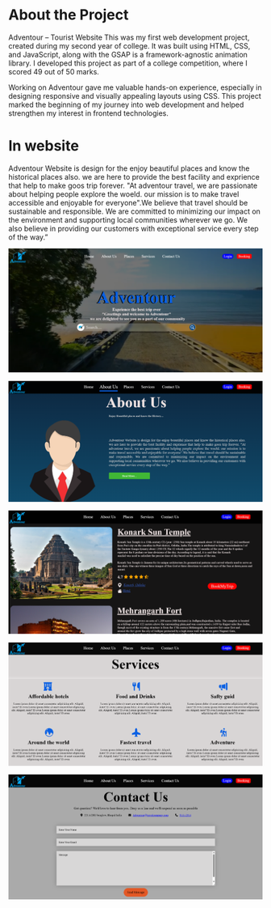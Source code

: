 # About the Project
Adventour – Tourist Website
This was my first web development project, created during my second year of college. It was built using HTML, CSS, and JavaScript, along with the GSAP is a framework-agnostic animation library. I developed this project as part of a college competition, where I scored 49 out of 50 marks.

Working on Adventour gave me valuable hands-on experience, especially in designing responsive and visually appealing layouts using CSS. This project marked the beginning of my journey into web development and helped strengthen my interest in frontend technologies.
# In website
Adventour Website is design for the enjoy beautiful places and know the historical places also. we are here to provide the best facility and exprience that help to make goos trip forever. "At adventour travel, we are passionate about helping people explore the woeld. our mission is to make travel accessible and enjoyable for everyone".We believe that travel should be sustainable and responsible. We are committed to minimizing our impact on the environment and supporting local communities wherever we go. We also believe in providing our customers with exceptional service every step of the way.”


![image alt](https://github.com/Akashprajapati010/Adventour_Tourist_website/blob/985663f2ef92ad52dd5c53a6c14ea6adedef50bf/image/Screenshot%202025-05-08%20230028.png)

![image alt](https://github.com/Akashprajapati010/Adventour_Tourist_website/blob/6c41b4f7d40b8b01997401f61eca7957eab179c3/image/Screenshot%202025-05-08%20230144.png)

![image alt](https://github.com/Akashprajapati010/Adventour_Tourist_website/blob/6c41b4f7d40b8b01997401f61eca7957eab179c3/image/Screenshot%202025-05-08%20230201.png)

![image alt](https://github.com/Akashprajapati010/Adventour_Tourist_website/blob/6c41b4f7d40b8b01997401f61eca7957eab179c3/image/Screenshot%202025-05-08%20230217.png)

![image alt](https://github.com/Akashprajapati010/Adventour_Tourist_website/blob/6c41b4f7d40b8b01997401f61eca7957eab179c3/image/Screenshot%202025-05-08%20230231.png)
